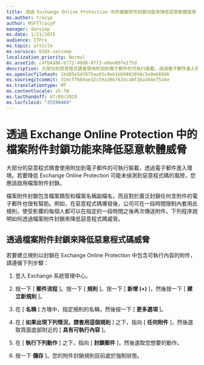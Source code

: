 ```yaml
---
title: 透過 Exchange Online Protection 中的檔案附件封鎖功能來降低惡意軟體威脅
ms.author: tracyp
author: MSFTTracyP
manager: dansimp
ms.date: 1/21/2015
audience: ITPro
ms.topic: article
ms.service: O365-seccomp
localization_priority: Normal
ms.assetid: c4fb4a86-b772-49d0-8773-e8ee897e175d
description: 大部分的惡意程式碼會使用附加到電子郵件的可執行裝載，透過電子郵件進入環境。若要降低 Exchange Online Protection 可能未偵測到惡意程式碼的風險，您應該啟用檔案附件封鎖。
ms.openlocfilehash: 1bd85e547875aa93c9e61bb9893058c5e0e66886
ms.sourcegitcommit: 32ecff689ae32c59a39b7633ca0f36a304e7516e
ms.translationtype: MT
ms.contentlocale: zh-TW
ms.lasthandoff: 07/09/2019
ms.locfileid: "35599489"
---
```

# <a name="reducing-malware-threats-through-file-attachment-blocking-in-exchange-online-protection"></a>透過 Exchange Online Protection 中的檔案附件封鎖功能來降低惡意軟體威脅

大部分的惡意程式碼會使用附加到電子郵件的可執行裝載，透過電子郵件進入環境。若要降低 Exchange Online Protection 可能未偵測到惡意程式碼的風險，您應該啟用檔案附件封鎖。 
  
檔案附件封鎖包含檔案類型和檔案名稱副檔名，而且對於廣泛封鎖任何含附件的電子郵件也很有幫助。例如，在惡意程式碼爆發後，公司可在一段時間限制內套用此規則，使受影響的每個人都可以在指定的一段時間之後再次傳送附件。下列程序說明如何透過檔案附件封鎖來降低惡意程式碼威脅。 
  
## <a name="reducing-malware-threats-through-file-attachment-blocking"></a>透過檔案附件封鎖來降低惡意程式碼威脅

若要建立規則以封鎖在 Exchange Online Protection 中包含可執行內容的附件，請遵循下列步驟：
  
1. 登入 Exchange 系統管理中心。
    
2. 按一下 [ **郵件流程** ]。按一下 [ **規則** ]。按一下 [ **新增 (+)** ]，然後按一下 [ **建立新規則** ]。 
    
3. 在 [ **名稱** ] 方塊中，指定規則的名稱，然後按一下 [ **更多選項** ]。 
    
4. 在 [ **如果出現下列情況，請套用這個規則** ] 之下，指向 [ **任何附件** ]，然後選取頁面底部附近的 [ **具有可執行內容** ]。 
    
5. 在 [ **執行下列動作** ] 之下，指向 [ **封鎖郵件** ]，然後選取您想要的動作。 
    
6. 按一下 **儲存** ]。您的附件封鎖規則目前處於強制狀態。 
    
